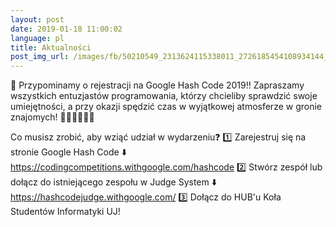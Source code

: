```yaml
---
layout: post
date: 2019-01-18 11:00:02
language: pl
title: Aktualności
post_img_url: /images/fb/50210549_2313624115338011_2726185454108934144_n.png
---
```


📣 Przypominamy o rejestracji na Google Hash Code 2019‼️
Zapraszamy wszystkich entuzjastów programowania, którzy chcieliby sprawdzić swoje umiejętności, a przy okazji spędzić czas w wyjątkowej atmosferze w gronie znajomych! 👨🏻‍💻👩🏻‍💻

Co musisz zrobić, aby wziąć udział w wydarzeniu❓
1️⃣ Zarejestruj się na stronie Google Hash Code ⬇️
https://codingcompetitions.withgoogle.com/hashcode
2️⃣ Stwórz zespół lub dołącz do istniejącego zespołu w Judge System ⬇️
https://hashcodejudge.withgoogle.com/
3️⃣ Dołącz do HUB'u Koła Studentów Informatyki UJ!